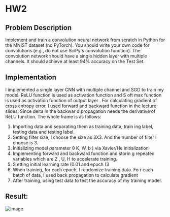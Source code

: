 # HW2
## Problem Description
Implement and train a convolution neural network from scratch in Python for the MNIST dataset (no PyTorch). You should write your own code for convolutions (e.g., do not use SciPy's convolution function). The convolution network should have a single hidden layer with multiple channels. It should achieve at least 94% accuracy on the Test Set.
## Implementation
I implemented a single layer CNN with multiple channel and SGD to train my
model. ReLU function is used as activation function and S oft max function is used as
activation function of output layer . For calculating gradient of cross entropy error, I
used forward and backward function in the lecture slides. Since delta in the backwar d
propagation needs the derivative of ReLU function.
The whole frame is as follows:
1. Importing data and separating them as training data, train ing label, testing
data and testing label.
2. Setting filter size, I choose the size as 3X3. And the number of filter I choose
is 3.
3. Initializing model parameter θ K, W, b ) via Xavier/He initialization
4. Implementing forward and backward function and storin g repeated variables
which are Z , U, H to accelerate training.
5. S etting initial learning rate (0.01 and epoch (3
6. When training, for each epoch, I randomize training data. Fo r each batch of
data, I used back propagation to calculate gradient
7. After training, using test data to test the accuracy of my training model.
## Result:
![image](https://ibb.co/DMXc0q2)
